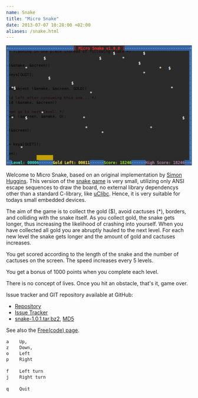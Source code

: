 ```yaml
---
name: Snake
title: "Micro Snake"
date: 2013-07-07 10:28:00 +02:00
aliases: /snake.html
---
```

<img class="center" src="/images/micro-snake.png" />

Welcome to Micro Snake, based on an original implementation by
[Simon Huggins](http://www.simonhuggins.com/courses/cbasics/course_notes/snake.htm). This
version of the
[snake game](http://en.wikipedia.org/wiki/Snake_%28video_game%29) is
very small, utilizing only ANSI escape sequences to draw the board, no
external library dependencys other than a standard C-library, like
[uClibc](http://www.uclibc.org/).  Hence, it is very suitable for
todays small embedded devices.

The aim of the game is to collect the gold ($), avoid cactuses (*),
borders, and colliding with the snake itself. As you collect gold, the
snake gets longer, thus increasing the likelihood of crashing into
yourself. When you have collected all gold you are abruptly hauled to
the next level. For each new level the snake gets longer and the
amount of gold and cactuses increases.

You get scored according to the length of the snake and the number of
cactuses on the screen. The speed increases every 5 levels.

You get a bonus of 1000 points when you complete each level.

There is no concept of lives. Once you hit an obstacle, that's it,
game over.

Issue tracker and GIT repository available at GitHub:

   * [Repository](http://github.com/troglobit/snake)
   * [Issue Tracker](http://github.com/troglobit/snake/issues)
   * [snake-1.0.1.tar.bz2](ftp://ftp.troglobit.com/snake/snake-1.0.1.tar.bz2),
     [MD5](ftp://ftp.troglobit.com/snake/snake-1.0.1.tar.bz2.md5)

See also the [Free(code) page](http://freecode.com/projects/micro-snake).

    a    Up,
    z    Down,
    o    Left
    p    Right
    
    f    Left turn
    j    Right turn
    
    q    Quit

<!--
  -- Local Variables:
  -- mode: markdown
  -- End:
  -->
